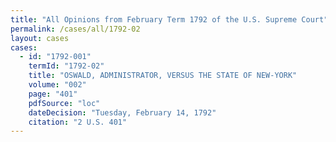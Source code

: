 ```yaml
---
title: "All Opinions from February Term 1792 of the U.S. Supreme Court"
permalink: /cases/all/1792-02
layout: cases
cases:
  - id: "1792-001"
    termId: "1792-02"
    title: "OSWALD, ADMINISTRATOR, VERSUS THE STATE OF NEW-YORK"
    volume: "002"
    page: "401"
    pdfSource: "loc"
    dateDecision: "Tuesday, February 14, 1792"
    citation: "2 U.S. 401"
---
```

